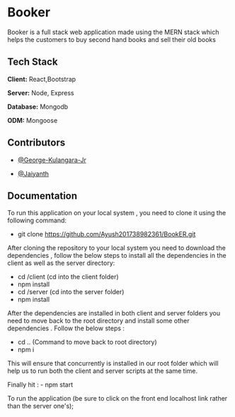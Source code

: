 # Booker

Booker is a full stack web application made using the MERN stack which helps the customers to buy second hand books and sell their old books
## Tech Stack

**Client:** React,Bootstrap

**Server:** Node, Express

**Database:** Mongodb

**ODM:** Mongoose


## Contributors

- [@George-Kulangara-Jr](https://github.com/George-Kulangara-Jr)

- [@Jaiyanth](https://github.com/Jaiyanth0)


## Documentation

To run this application on your local system , you need to clone it using the following command:

- git clone https://github.com/Ayush201738982361/BookER.git

After cloning the repository to your local system you need to download the dependencies , follow the below steps to install all the dependencies in the client as well as the server directory:

- cd /client (cd into the client folder)
- npm install
- cd /server (cd into the server folder)
- npm install

After the dependencies are installed in both client and server folders you need to move back to the root directory and install some other dependencies . Follow the below steps :

- cd .. (Command to move back to root directory)
- npm i

This will ensure that concurrently is installed in our root folder which will help us to run both the client and server scripts at the same time.

Finally hit : - npm start 

To run the application (be sure to click on the front end localhost link rather than the server one's);
